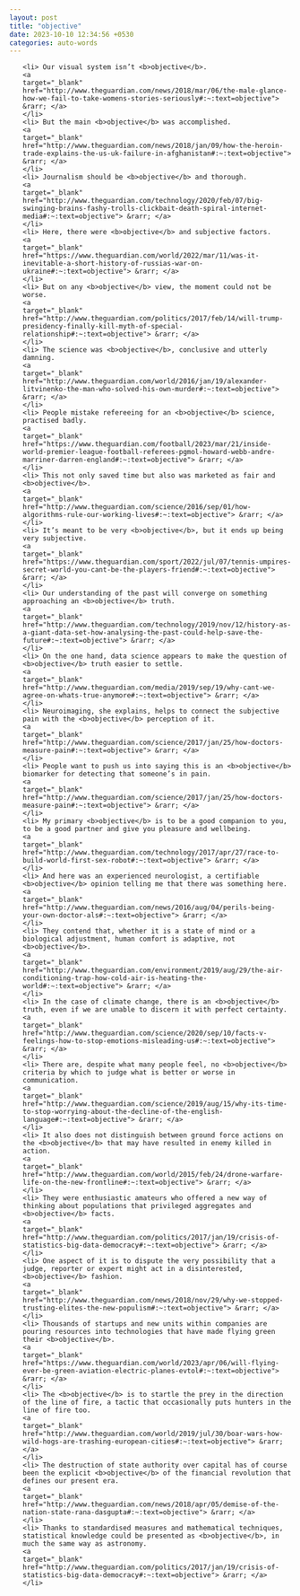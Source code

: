 ```yaml
---
layout: post
title: "objective"
date: 2023-10-10 12:34:56 +0530
categories: auto-words
---
```

<ol>

    <li> Our visual system isn’t <b>objective</b>.
    <a 
    target="_blank" 
    href="http://www.theguardian.com/news/2018/mar/06/the-male-glance-how-we-fail-to-take-womens-stories-seriously#:~:text=objective"> &rarr; </a>
    </li>
    <li> But the main <b>objective</b> was accomplished.
    <a 
    target="_blank" 
    href="http://www.theguardian.com/news/2018/jan/09/how-the-heroin-trade-explains-the-us-uk-failure-in-afghanistan#:~:text=objective"> &rarr; </a>
    </li>
    <li> Journalism should be <b>objective</b> and thorough.
    <a 
    target="_blank" 
    href="http://www.theguardian.com/technology/2020/feb/07/big-swinging-brains-fashy-trolls-clickbait-death-spiral-internet-media#:~:text=objective"> &rarr; </a>
    </li>
    <li> Here, there were <b>objective</b> and subjective factors.
    <a 
    target="_blank" 
    href="https://www.theguardian.com/world/2022/mar/11/was-it-inevitable-a-short-history-of-russias-war-on-ukraine#:~:text=objective"> &rarr; </a>
    </li>
    <li> But on any <b>objective</b> view, the moment could not be worse.
    <a 
    target="_blank" 
    href="http://www.theguardian.com/politics/2017/feb/14/will-trump-presidency-finally-kill-myth-of-special-relationship#:~:text=objective"> &rarr; </a>
    </li>
    <li> The science was <b>objective</b>, conclusive and utterly damning.
    <a 
    target="_blank" 
    href="http://www.theguardian.com/world/2016/jan/19/alexander-litvinenko-the-man-who-solved-his-own-murder#:~:text=objective"> &rarr; </a>
    </li>
    <li> People mistake refereeing for an <b>objective</b> science, practised badly.
    <a 
    target="_blank" 
    href="https://www.theguardian.com/football/2023/mar/21/inside-world-premier-league-football-referees-pgmol-howard-webb-andre-marriner-darren-england#:~:text=objective"> &rarr; </a>
    </li>
    <li> This not only saved time but also was marketed as fair and <b>objective</b>.
    <a 
    target="_blank" 
    href="http://www.theguardian.com/science/2016/sep/01/how-algorithms-rule-our-working-lives#:~:text=objective"> &rarr; </a>
    </li>
    <li> It’s meant to be very <b>objective</b>, but it ends up being very subjective.
    <a 
    target="_blank" 
    href="https://www.theguardian.com/sport/2022/jul/07/tennis-umpires-secret-world-you-cant-be-the-players-friend#:~:text=objective"> &rarr; </a>
    </li>
    <li> Our understanding of the past will converge on something approaching an <b>objective</b> truth.
    <a 
    target="_blank" 
    href="http://www.theguardian.com/technology/2019/nov/12/history-as-a-giant-data-set-how-analysing-the-past-could-help-save-the-future#:~:text=objective"> &rarr; </a>
    </li>
    <li> On the one hand, data science appears to make the question of <b>objective</b> truth easier to settle.
    <a 
    target="_blank" 
    href="http://www.theguardian.com/media/2019/sep/19/why-cant-we-agree-on-whats-true-anymore#:~:text=objective"> &rarr; </a>
    </li>
    <li> Neuroimaging, she explains, helps to connect the subjective pain with the <b>objective</b> perception of it.
    <a 
    target="_blank" 
    href="http://www.theguardian.com/science/2017/jan/25/how-doctors-measure-pain#:~:text=objective"> &rarr; </a>
    </li>
    <li> People want to push us into saying this is an <b>objective</b> biomarker for detecting that someone’s in pain.
    <a 
    target="_blank" 
    href="http://www.theguardian.com/science/2017/jan/25/how-doctors-measure-pain#:~:text=objective"> &rarr; </a>
    </li>
    <li> My primary <b>objective</b> is to be a good companion to you, to be a good partner and give you pleasure and wellbeing.
    <a 
    target="_blank" 
    href="http://www.theguardian.com/technology/2017/apr/27/race-to-build-world-first-sex-robot#:~:text=objective"> &rarr; </a>
    </li>
    <li> And here was an experienced neurologist, a certifiable <b>objective</b> opinion telling me that there was something here.
    <a 
    target="_blank" 
    href="http://www.theguardian.com/news/2016/aug/04/perils-being-your-own-doctor-als#:~:text=objective"> &rarr; </a>
    </li>
    <li> They contend that, whether it is a state of mind or a biological adjustment, human comfort is adaptive, not <b>objective</b>.
    <a 
    target="_blank" 
    href="http://www.theguardian.com/environment/2019/aug/29/the-air-conditioning-trap-how-cold-air-is-heating-the-world#:~:text=objective"> &rarr; </a>
    </li>
    <li> In the case of climate change, there is an <b>objective</b> truth, even if we are unable to discern it with perfect certainty.
    <a 
    target="_blank" 
    href="http://www.theguardian.com/science/2020/sep/10/facts-v-feelings-how-to-stop-emotions-misleading-us#:~:text=objective"> &rarr; </a>
    </li>
    <li> There are, despite what many people feel, no <b>objective</b> criteria by which to judge what is better or worse in communication.
    <a 
    target="_blank" 
    href="http://www.theguardian.com/science/2019/aug/15/why-its-time-to-stop-worrying-about-the-decline-of-the-english-language#:~:text=objective"> &rarr; </a>
    </li>
    <li> It also does not distinguish between ground force actions on the <b>objective</b> that may have resulted in enemy killed in action.
    <a 
    target="_blank" 
    href="http://www.theguardian.com/world/2015/feb/24/drone-warfare-life-on-the-new-frontline#:~:text=objective"> &rarr; </a>
    </li>
    <li> They were enthusiastic amateurs who offered a new way of thinking about populations that privileged aggregates and <b>objective</b> facts.
    <a 
    target="_blank" 
    href="http://www.theguardian.com/politics/2017/jan/19/crisis-of-statistics-big-data-democracy#:~:text=objective"> &rarr; </a>
    </li>
    <li> One aspect of it is to dispute the very possibility that a judge, reporter or expert might act in a disinterested, <b>objective</b> fashion.
    <a 
    target="_blank" 
    href="http://www.theguardian.com/news/2018/nov/29/why-we-stopped-trusting-elites-the-new-populism#:~:text=objective"> &rarr; </a>
    </li>
    <li> Thousands of startups and new units within companies are pouring resources into technologies that have made flying green their <b>objective</b>.
    <a 
    target="_blank" 
    href="https://www.theguardian.com/world/2023/apr/06/will-flying-ever-be-green-aviation-electric-planes-evtol#:~:text=objective"> &rarr; </a>
    </li>
    <li> The <b>objective</b> is to startle the prey in the direction of the line of fire, a tactic that occasionally puts hunters in the line of fire too.
    <a 
    target="_blank" 
    href="http://www.theguardian.com/world/2019/jul/30/boar-wars-how-wild-hogs-are-trashing-european-cities#:~:text=objective"> &rarr; </a>
    </li>
    <li> The destruction of state authority over capital has of course been the explicit <b>objective</b> of the financial revolution that defines our present era.
    <a 
    target="_blank" 
    href="http://www.theguardian.com/news/2018/apr/05/demise-of-the-nation-state-rana-dasgupta#:~:text=objective"> &rarr; </a>
    </li>
    <li> Thanks to standardised measures and mathematical techniques, statistical knowledge could be presented as <b>objective</b>, in much the same way as astronomy.
    <a 
    target="_blank" 
    href="http://www.theguardian.com/politics/2017/jan/19/crisis-of-statistics-big-data-democracy#:~:text=objective"> &rarr; </a>
    </li>